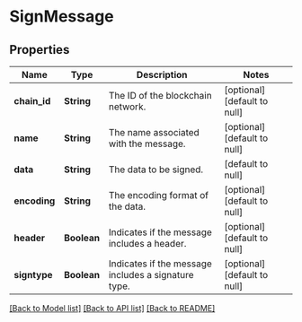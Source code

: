 # SignMessage
## Properties

| Name | Type | Description | Notes |
|------------ | ------------- | ------------- | -------------|
| **chain\_id** | **String** | The ID of the blockchain network. | [optional] [default to null] |
| **name** | **String** | The name associated with the message. | [optional] [default to null] |
| **data** | **String** | The data to be signed. | [default to null] |
| **encoding** | **String** | The encoding format of the data. | [optional] [default to null] |
| **header** | **Boolean** | Indicates if the message includes a header. | [optional] [default to null] |
| **signtype** | **Boolean** | Indicates if the message includes a signature type. | [optional] [default to null] |

[[Back to Model list]](../README.md#documentation-for-models) [[Back to API list]](../README.md#documentation-for-api-endpoints) [[Back to README]](../README.md)

